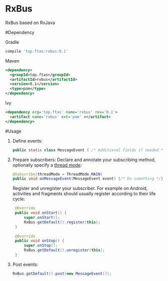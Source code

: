 # RxBus

RxBus based on RxJava

#Dependency

Gradle

```gradle
compile 'top.ftas:rxbus:0.1'
```

Maven

```xml
<dependency>
  <groupId>top.ftas</groupId>
  <artifactId>rxbus</artifactId>
  <version>0.1</version>
  <type>pom</type>
</dependency>
```

lvy

```xml
<dependency org='top.ftas' name='rxbus' rev='0.1'>
  <artifact name='rxbus' ext='pom' ></artifact>
</dependency>
```

#Usage

1. Define events:

    ```java  
    public static class MessageEvent { /* Additional fields if needed */ }
    ```

2. Prepare subscribers:
    Declare and annotate your subscribing method, optionally specify a [thread mode](http://greenrobot.org/eventbus/documentation/delivery-threads-threadmode/):  

    ```java
    @Subscribe(threadMode = ThreadMode.MAIN)  
    public void onMessageEvent(MessageEvent event) {/* Do something */};
    ```
    Register and unregister your subscriber. For example on Android, activities and fragments should usually register according to their life cycle:

   ```java
    @Override
    public void onStart() {
        super.onStart();
        RxBus.getDefault().register(this);
    }
 
    @Override
    public void onStop() {
        super.onStop();
        RxBus.getDefault().unregister(this);
    }
    ```

3. Post events:

	```java
    RxBus.getDefault().post(new MessageEvent());
	```


